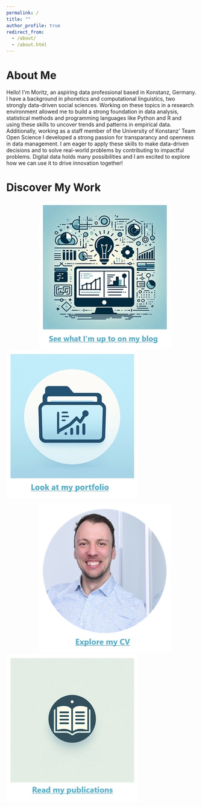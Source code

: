 ```yaml
---
permalink: /
title: ""
author_profile: true
redirect_from: 
  - /about/
  - /about.html
---
```


# About Me
Hello! I'm Moritz, an aspiring data professional based in Konstanz, Germany. I have a background in phonetics and computational linguistics, two strongly data-driven social sciences. Working on these topics in a research environment allowed me to build a strong foundation in data analysis, statistical methods and programming languages like Python and R and using these skills to uncover trends and patterns in empirical data. Additionally, working as a staff member of the University of Konstanz' Team Open Science I developed a strong passion for transparancy and openness in data management. I am eager to apply these skills to make data-driven decisions and to solve real-world problems by contributing to impactful problems. Digital data holds many possibilities and I am excited to explore how we can use it to drive innovation together!

# Discover My Work
&nbsp; &nbsp; &nbsp; &nbsp; &nbsp; &nbsp;&nbsp; &nbsp; &nbsp; &nbsp; &nbsp; &nbsp;[![Blog](/images/blog_caption.jpg)](https://moejakob.github.io/blog/)&nbsp; &nbsp; &nbsp; &nbsp; &nbsp; &nbsp;[![Portfolio](/images/portfolio_caption.jpg)](https://moejakob.github.io/portfolio/) 

&nbsp; &nbsp; &nbsp; &nbsp; &nbsp; &nbsp;&nbsp; &nbsp; &nbsp; &nbsp; &nbsp; &nbsp;[![CV](/images/cv_caption.jpg)](https://moejakob.github.io/files/JakobM_CV.pdf)&nbsp; &nbsp; &nbsp; &nbsp; &nbsp; &nbsp;[![Publications](/images/publications_caption.jpg)](https://moejakob.github.io/publications/)
